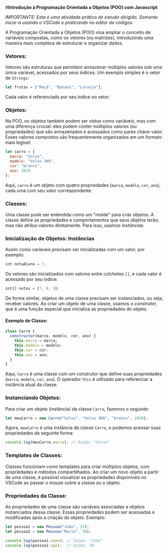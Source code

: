 
#**Introdução à Programação Orientada a Objetos (POO) com Javascript**

*IMPORTANTE: Esta é uma atividade prática de estudo-dirigido. Somente inicie-a usando o VSCode e praticando no editor de códigos.*

A Programação Orientada a Objetos (POO) visa ampliar o conceito de variáveis compostas, como os vetores (ou matrizes), introduzindo uma maneira mais complexa de estruturar e organizar dados.

### Vetores:

Vetores são estruturas que permitem armazenar múltiplos valores sob uma única variável, acessados por seus índices. Um exemplo simples é o vetor de `Strings`:

```js
let frutas = ["Maçã", "Banana", "Laranja"];
```

Cada valor é referenciado por seu índice no vetor.

### Objetos:

Na POO, os objetos também podem ser vistos como variáveis, mas com uma diferença crucial: eles podem conter múltiplos valores (ou propriedades) que são armazenados e acessados como pares chave-valor. Esses valores compostos são frequentemente organizados em um formato mais legível:

```js
let carro = {
  marca: "Volvo",
  modelo: "Volvo 360",
  cor: "branco",
  ano: 2019
};
```

Aqui, `carro` é um objeto com quatro propriedades (`marca`, `modelo`, `cor`, `ano`), cada uma com seu valor correspondente.

### Classes:

Uma classe pode ser entendida como um "molde" para criar objetos. A classe define as propriedades e comportamentos que seus objetos terão, mas não atribui valores diretamente. Para isso, usamos *instâncias*.

### Inicialização de Objetos: Instâncias

Assim como variáveis precisam ser inicializadas com um valor, por exemplo:

```js
int notaAluno = 7;
```

Os vetores são inicializados com valores entre colchetes `[]`, e cada valor é acessado por seu índice:

```js
int[] notas = {7, 8, 9};
```

De forma similar, objetos de uma classe precisam ser instanciados, ou seja, receber valores. Ao criar um objeto de uma classe, usamos o *construtor*, que é uma função especial que inicializa as propriedades do objeto.

#### Exemplo de Classe:

```js
class Carro {
  constructor(marca, modelo, cor, ano) {
	this.marca = marca;
	this.modelo = modelo;
	this.cor = cor;
	this.ano = ano;
  }
}
```

Aqui, `Carro` é uma classe com um construtor que define suas propriedades (`marca`, `modelo`, `cor`, `ano`). O operador `this` é utilizado para referenciar a instância atual da classe.

### Instanciando Objetos:

Para criar um objeto (instância) da classe `Carro`, fazemos o seguinte:

```js
let meuCarro = new Carro("Volvo", "Volvo 360", "branco", 2019);
```

Agora, `meuCarro` é uma instância da classe `Carro`, e podemos acessar suas propriedades da seguinte forma:

```js
console.log(meuCarro.marca); // Saída: "Volvo"
```

### Templates de Classes:

Classes funcionam como templates para criar múltiplos objetos, com propriedades e métodos compartilhados. Ao criar um novo objeto a partir de uma classe, é possível visualizar as propriedades disponíveis no VSCode ao passar o mouse sobre a classe ou o objeto.

### Propriedades da Classe:

As propriedades de uma classe são variáveis associadas a objetos instanciados dessa classe. Essas propriedades podem ser acessadas e modificadas após a criação do objeto. Exemplo:

```js
let pessoa1 = new Pessoa("João", 25);
let pessoa2 = new Pessoa("Maria", 30);

console.log(pessoa1.name); // Saída: "João"
console.log(pessoa2.age);  // Saída: 30
```

